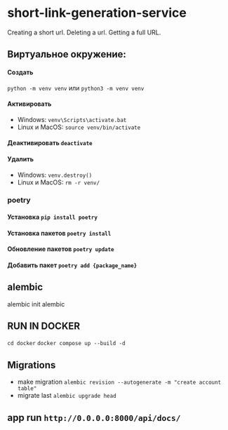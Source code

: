 # short-link-generation-service
Creating a short url. Deleting a url. Getting a full URL.

## Виртуальное окружение:
#### Создать
```python -m venv venv``` или ```python3 -m venv venv```
#### Активировать
- Windows: ```venv\Scripts\activate.bat```
- Linux и MacOS: ```source venv/bin/activate```
#### Деактивировать ```deactivate```
#### Удалить
- Windows: ```venv.destroy()```
- Linux и MacOS: ```rm -r venv/```
### poetry
#### Установка ```pip install poetry```
#### Установка пакетов ```poetry install```
#### Обновление пакетов ```poetry update```
#### Добавить пакет ```poetry add {package_name}```

## alembic
alembic init alembic

## RUN IN DOCKER
```cd docker```
```docker compose up --build -d```

## Migrations
- make migration `alembic revision --autogenerate -m "create account table"`
- migrate last `alembic upgrade head`


## app run ```http://0.0.0.0:8000/api/docs/```
